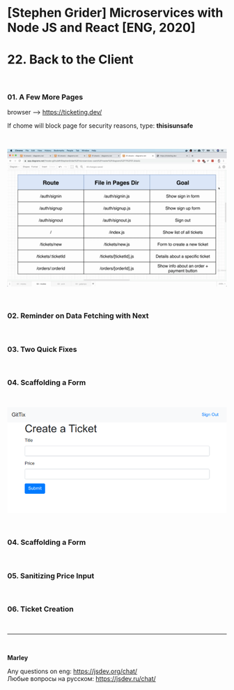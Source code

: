 # [Stephen Grider] Microservices with Node JS and React [ENG, 2020]

# 22. Back to the Client

<br/>

### 01. A Few More Pages

browser --> https://ticketing.dev/

If chome will block page for security reasons, type: **thisisunsafe**

<br/>

![Application](/img/pic-22-01.png?raw=true)

<br/>

### 02. Reminder on Data Fetching with Next

<br/>

### 03. Two Quick Fixes

<br/>

### 04. Scaffolding a Form

<br/>

![Application](/img/pic-22-02.png?raw=true)

<br/>

### 04. Scaffolding a Form

<br/>

### 05. Sanitizing Price Input

<br/>

### 06. Ticket Creation

<br/>

---

<br/>

**Marley**

Any questions on eng: https://jsdev.org/chat/  
Любые вопросы на русском: https://jsdev.ru/chat/
